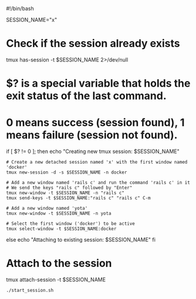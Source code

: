 #!/bin/bash

SESSION_NAME="x"

# Check if the session already exists
tmux has-session -t $SESSION_NAME 2>/dev/null

# $? is a special variable that holds the exit status of the last command.
# 0 means success (session found), 1 means failure (session not found).
if [ $? != 0 ]; then
    echo "Creating new tmux session: $SESSION_NAME"

    # Create a new detached session named 'x' with the first window named 'docker'
    tmux new-session -d -s $SESSION_NAME -n docker

    # Add a new window named 'rails c' and run the command 'rails c' in it
    # We send the keys "rails c" followed by "Enter"
    tmux new-window -t $SESSION_NAME -n "rails c"
    tmux send-keys -t $SESSION_NAME:"rails c" "rails c" C-m

    # Add a new window named 'yota'
    tmux new-window -t $SESSION_NAME -n yota

    # Select the first window ('docker') to be active
    tmux select-window -t $SESSION_NAME:docker
else
    echo "Attaching to existing session: $SESSION_NAME"
fi

# Attach to the session
tmux attach-session -t $SESSION_NAME


```bash
./start_session.sh
```
